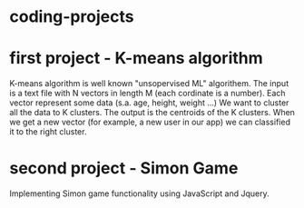 # coding-projects
# first project - K-means algorithm
K-means algorithm is well known "unsopervised ML" algorithem.
The input is a text file with N vectors in length M (each cordinate is a number).
Each vector represent some data (s.a. age, height, weight ...)
We want to cluster all the data to K clusters.
The output is the centroids of the K clusters.
When we get a new vector (for example, a new user in our app) we can classified it to the right cluster.

# second project - Simon Game
Implementing Simon game functionality using JavaScript and Jquery. 

